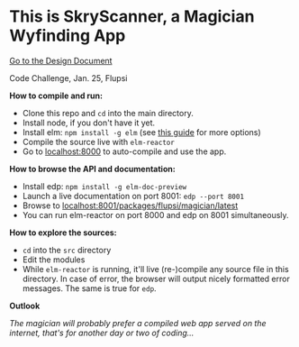 # This is SkryScanner, a Magician Wyfinding App

[Go to the Design Document](./DESIGN.md)

Code Challenge, Jan. 25, Flupsi


**How to compile and run:**

- Clone this repo and `cd` into the main directory.
- Install node, if you don't have it yet.
- Install elm: `npm install -g elm` (see [this guide](https://guide.elm-lang.org/install/elm.html) for more options)
- Compile the source live with `elm-reactor`
- Go to [localhost:8000](http://localhost:8000/src/Main.elm) to auto-compile and use the app.

**How to browse the API and documentation:**

- Install edp: `npm install -g elm-doc-preview`
- Launch a live documentation on port 8001: `edp --port 8001`
- Browse to [localhost:8001/packages/flupsi/magician/latest](http://localhost:8001/packages/flupsi/magician/latest)
- You can run elm-reactor on port 8000 and edp on 8001 simultaneously.

**How to explore the sources:**

- `cd` into the `src` directory
- Edit the modules
- While `elm-reactor` is running, it'll live (re-)compile any source file in this directory. In case of error, the browser will output nicely formatted error messages. The same is true for `edp`.

**Outlook**

_The magician will probably prefer a compiled web app served on the internet, that's for another day or two of coding..._